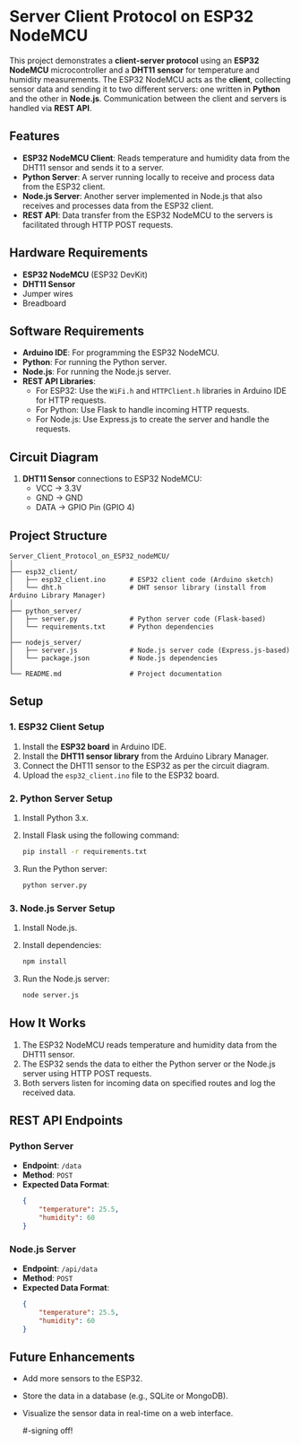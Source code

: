 
# Server Client Protocol on ESP32 NodeMCU

This project demonstrates a **client-server protocol** using an **ESP32 NodeMCU** microcontroller and a **DHT11 sensor** for temperature and humidity measurements. The ESP32 NodeMCU acts as the **client**, collecting sensor data and sending it to two different servers: one written in **Python** and the other in **Node.js**. Communication between the client and servers is handled via **REST API**.

## Features

- **ESP32 NodeMCU Client**: Reads temperature and humidity data from the DHT11 sensor and sends it to a server.
- **Python Server**: A server running locally to receive and process data from the ESP32 client.
- **Node.js Server**: Another server implemented in Node.js that also receives and processes data from the ESP32 client.
- **REST API**: Data transfer from the ESP32 NodeMCU to the servers is facilitated through HTTP POST requests.

## Hardware Requirements

- **ESP32 NodeMCU** (ESP32 DevKit)
- **DHT11 Sensor**
- Jumper wires
- Breadboard

## Software Requirements

- **Arduino IDE**: For programming the ESP32 NodeMCU.
- **Python**: For running the Python server.
- **Node.js**: For running the Node.js server.
- **REST API Libraries**: 
  - For ESP32: Use the `WiFi.h` and `HTTPClient.h` libraries in Arduino IDE for HTTP requests.
  - For Python: Use Flask to handle incoming HTTP requests.
  - For Node.js: Use Express.js to create the server and handle the requests.

## Circuit Diagram

1. **DHT11 Sensor** connections to ESP32 NodeMCU:
   - VCC -> 3.3V
   - GND -> GND
   - DATA -> GPIO Pin (GPIO 4)

## Project Structure

```plaintext
Server_Client_Protocol_on_ESP32_nodeMCU/
│
├── esp32_client/
│   ├── esp32_client.ino      # ESP32 client code (Arduino sketch)
│   └── dht.h                 # DHT sensor library (install from Arduino Library Manager)
│
├── python_server/
│   ├── server.py             # Python server code (Flask-based)
│   └── requirements.txt      # Python dependencies
│
├── nodejs_server/
│   ├── server.js             # Node.js server code (Express.js-based)
│   └── package.json          # Node.js dependencies
│
└── README.md                 # Project documentation
```

## Setup

### 1. ESP32 Client Setup
1. Install the **ESP32 board** in Arduino IDE.
2. Install the **DHT11 sensor library** from the Arduino Library Manager.
3. Connect the DHT11 sensor to the ESP32 as per the circuit diagram.
4. Upload the `esp32_client.ino` file to the ESP32 board.

### 2. Python Server Setup
1. Install Python 3.x.
2. Install Flask using the following command:

   ```bash
   pip install -r requirements.txt
   ```

3. Run the Python server:

   ```bash
   python server.py
   ```

### 3. Node.js Server Setup
1. Install Node.js.
2. Install dependencies:

   ```bash
   npm install
   ```

3. Run the Node.js server:

   ```bash
   node server.js
   ```

## How It Works

1. The ESP32 NodeMCU reads temperature and humidity data from the DHT11 sensor.
2. The ESP32 sends the data to either the Python server or the Node.js server using HTTP POST requests.
3. Both servers listen for incoming data on specified routes and log the received data.

## REST API Endpoints

### Python Server

- **Endpoint**: `/data`
- **Method**: `POST`
- **Expected Data Format**:
  ```json
  {
      "temperature": 25.5,
      "humidity": 60
  }
  ```

### Node.js Server

- **Endpoint**: `/api/data`
- **Method**: `POST`
- **Expected Data Format**:
  ```json
  {
      "temperature": 25.5,
      "humidity": 60
  }
  ```

## Future Enhancements

- Add more sensors to the ESP32.
- Store the data in a database (e.g., SQLite or MongoDB).
- Visualize the sensor data in real-time on a web interface.

  #-signing off!
